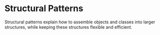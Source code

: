 # Structural Patterns
Structural patterns explain how to assemble objects and classes into larger structures, while keeping these structures flexible and efficient.
